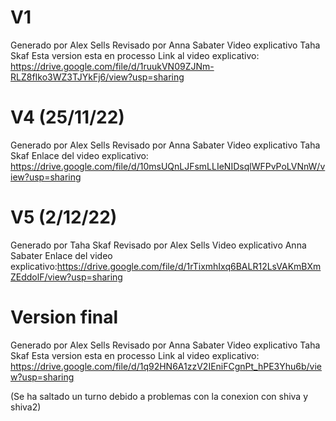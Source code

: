 # V1
Generado por Alex Sells
Revisado por Anna Sabater
Video explicativo Taha Skaf
Esta version esta en processo
Link al video explicativo: https://drive.google.com/file/d/1ruukVN09ZJNm-RLZ8fIko3WZ3TJYkFj6/view?usp=sharing

# V4 (25/11/22)
Generado por Alex Sells
Revisado por Anna Sabater
Video explicativo Taha Skaf
Enlace del video explicativo: https://drive.google.com/file/d/10msUQnLJFsmLLIeNIDsqlWFPvPoLVNnW/view?usp=sharing

# V5 (2/12/22)
Generado por Taha Skaf
Revisado por Alex Sells
Video explicativo Anna Sabater
Enlace del video explicativo:https://drive.google.com/file/d/1rTixmhIxq6BALR12LsVAKmBXmZEddolF/view?usp=sharing

# Version final
Generado por Alex Sells
Revisado por Anna Sabater
Video explicativo Taha Skaf
Esta version esta en processo
Link al video explicativo: https://drive.google.com/file/d/1q92HN6A1zzV2IEniFCgnPt_hPE3Yhu6b/view?usp=sharing

(Se ha saltado un turno debido a problemas con la conexion con shiva y shiva2)

